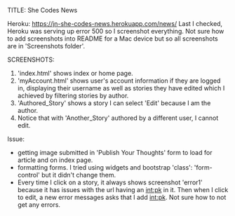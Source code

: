 TITLE: She Codes News

Heroku: https://jn-she-codes-news.herokuapp.com/news/
Last I checked, Heroku was serving up error 500 so I screenshot everything. Not sure how to add screenshots into README for a Mac device but so all screenshots are in 'Screenshots folder'.

SCREENSHOTS:
1. 'index.html' shows index or home page.
2. 'myAccount.html' shows user's account information if they are logged in, displaying their username as well as stories they have edited which I achieved by filtering stories by author.
3. 'Authored_Story' shows a story I can select 'Edit' because I am the author. 
4. Notice that with 'Another_Story' authored by a different user, I cannot edit. 

Issue: 
- getting image submitted in 'Publish Your Thoughts' form to load for article and on index page. 
- formatting forms. I tried using widgets and bootstrap 'class': 'form-control' but it didn't change them. 
- Every time I click on a story, it always shows screenshot 'error1' because it has issues with the url having an <int:pk> in it. Then when I click to edit, a new error messages asks that I add <int:pk>. Not sure how to not get any errors.  
